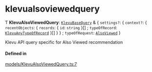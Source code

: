 # klevualsoviewedquery
      
Ƭ **KlevuAlsoViewedQuery**: [`KlevuBaseQuery`](klevubasequery.md) & { `settings?`: { `context?`: { `recentObjects`: { `records`: { `id`: `string`  }[] ; `typeOfRecord`: [`KlevuAnyTypeOfRecord`](klevuanytypeofrecord.md)  }[]  }  } ; `typeOfRequest`: [`AlsoViewed`](enums/KlevuTypeOfRequest.md#alsoviewed)  }

Klevu API query specific for Also Viewed recommendation

#### Defined in

[models/KlevuAlsoViewedQuery.ts:7](https://github.com/klevultd/frontend-sdk/blob/db7f697/packages/klevu-core/src/models/KlevuAlsoViewedQuery.ts#L7)

